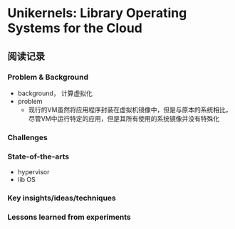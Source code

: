 # Unikernels: Library Operating Systems for the Cloud

## 阅读记录

### Problem & Background

- background， 计算虚拟化
- problem
  - 现行的VM虽然将应用程序封装在虚拟机镜像中，但是与原本的系统相比，尽管VM中运行特定的应用，但是其所有使用的系统镜像并没有特殊化

### Challenges



### State-of-the-arts

- hypervisor
- lib OS



### Key insights/ideas/techniques



### Lessons learned from experiments